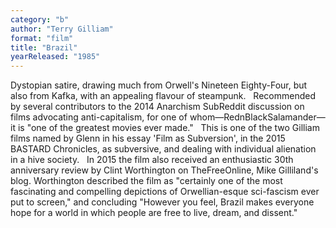 ```yaml
---
category: "b"
author: "Terry Gilliam"
format: "film"
title: "Brazil"
yearReleased: "1985"
---
```

Dystopian satire, drawing much from Orwell's			Nineteen Eighty-Four, but also from Kafka, with an appealing 			flavour of steampunk.
 
Recommended by several contributors to the 			2014 Anarchism						SubReddit discussion on films advocating anti-capitalism, for 			one of whom—RednBlackSalamander—it is "one of the greatest movies 			ever made."
 
This is one of the two Gilliam films named by 			Glenn in his essay 'Film as Subversion', in the 2015 			BASTARD Chronicles, 			as subversive, and dealing with individual alienation in a hive 			society.
 
In 2015 the film also received an enthusiastic 			30th anniversary review by Clint Worthington on						TheFreeOnline, Mike Gilliland's blog. Worthington described the 			film as "certainly one of the most fascinating and compelling 			depictions of Orwellian-esque sci-fascism ever put to screen," and 			concluding "However you feel, Brazil makes everyone hope 			for a world in which people are free to live, dream, and dissent."